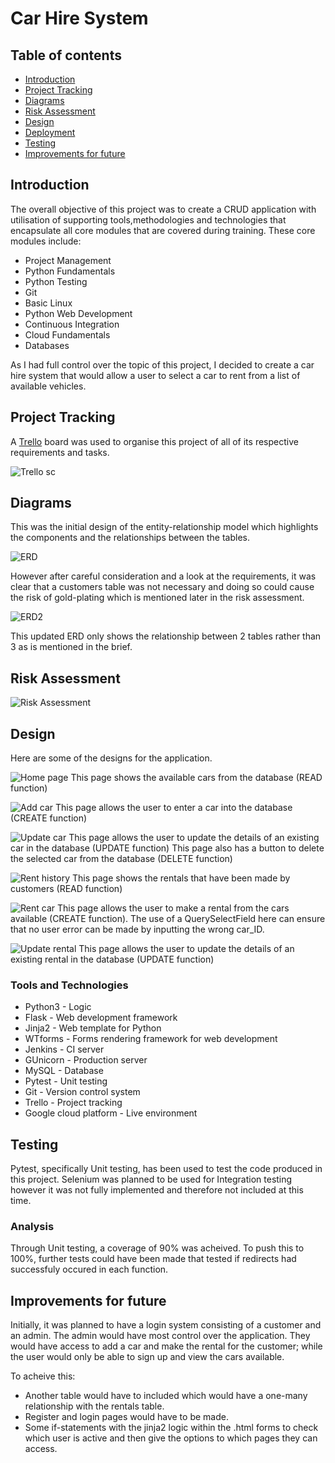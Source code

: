 # Car Hire System

## Table of contents
* [Introduction](#introduction)
* [Project Tracking](#project-tracking)
* [Diagrams](#diagrams)
* [Risk Assessment](#risk-assessment)
* [Design](#design)
* [Deployment](#deployment)
* [Testing](#testing)
* [Improvements for future](#improvements-for-future)

## Introduction

The overall objective of this project was to create a CRUD application with utilisation of supporting tools,methodologies and technologies that encapsulate all core modules that are covered during training. These core modules include: 

* Project Management 
* Python Fundamentals 
* Python Testing 
* Git 
* Basic Linux 
* Python Web Development 
* Continuous Integration 
* Cloud Fundamentals 
* Databases


As I had full control over the topic of this project, I decided to create a car hire system that would allow a user to select a car to rent from a list of available vehicles.

## Project Tracking

A [Trello][trello-link] board was used to organise this project of all of its respective requirements and tasks.

![Trello sc][trello-sc-link]

## Diagrams

This was the initial design of the entity-relationship model which highlights the components and the relationships between the tables.

![ERD][erd-link]

However after careful consideration and a look at the requirements, it was clear that a customers table was not necessary and doing so could cause the risk of gold-plating which is mentioned later in the risk assessment.

![ERD2][erd2-link]

This updated ERD only shows the relationship between 2 tables rather than 3 as is mentioned in the brief.  


## Risk Assessment

![Risk Assessment][ra-link]

## Design

Here are some of the designs for the application.

![Home page][home]
This page shows the available cars from the database (READ function)

![Add car][add-car]
This page allows the user to enter a car into the database (CREATE function)

![Update car][update-car]
This page allows the user to update the details of an existing car in the database (UPDATE function)
This page also has a button to delete the selected car from the database (DELETE function)

![Rent history][rental-history]
This page shows the rentals that have been made by customers (READ function)

![Rent car][rent-car]
This page allows the user to make a rental from the cars available (CREATE function). The use of a QuerySelectField here can ensure that no user error can be made by inputting the wrong car_ID.

![Update rental][update-rental]
This page allows the user to update the details of an existing rental in the database (UPDATE function)

### Tools and Technologies

* Python3 - Logic
* Flask - Web development framework
* Jinja2 - Web template for Python
* WTforms - Forms rendering framework for web development
* Jenkins - CI server
* GUnicorn - Production server
* MySQL - Database
* Pytest - Unit testing
* Git - Version control system
* Trello - Project tracking
* Google cloud platform - Live environment

## Testing

Pytest, specifically Unit testing, has been used to test the code produced in this project. Selenium was planned to be used for Integration testing however it was not fully implemented and therefore not included at this time.

### Analysis

Through Unit testing, a coverage of 90% was acheived. To push this to 100%, further tests could have been made that tested if redirects had successfuly occured in each function.

## Improvements for future

Initially, it was planned to have a login system consisting of a customer and an admin. The admin would have most control over the application. They would have access to add a car and make the rental for the customer; while the user would only be able to sign up and view the cars available.

To acheive this: 

* Another table would have to included which would have a one-many relationship with the rentals table. 
* Register and login pages would have to be made.
* Some if-statements with the jinja2 logic within the .html forms to check which user is active and then give the options to which pages they can access.

[trello-link]: https://trello.com/b/VTXiegA8/car-hire-system-qac
[trello-sc-link]: https://github.com/HamzaYacub/QAC-Fundamental-Project/blob/master/Documentation/Trello.png
[erd-link]: https://github.com/HamzaYacub/QAC-Fundamental-Project/blob/master/Documentation/ERD%20Diagram.png
[erd2-link]: https://github.com/HamzaYacub/QAC-Fundamental-Project/blob/master/Documentation/ERD%20Diagram%20v2.png
[ra-link]: https://github.com/HamzaYacub/QAC-Fundamental-Project/blob/master/Documentation/risk%20assessment%20pic.png
[pb-link]: https://github.com/HamzaYacub/QAC-Fundamental-Project/blob/master/Documentation/product%20backlog.png
[add-car]: https://github.com/HamzaYacub/QAC-Fundamental-Project/blob/master/Documentation/screenshots/Add%20car.png
[rent-car]: https://github.com/HamzaYacub/QAC-Fundamental-Project/blob/master/Documentation/screenshots/Rent%20car.png
[rental-history]: https://github.com/HamzaYacub/QAC-Fundamental-Project/blob/master/Documentation/screenshots/Rental%20history.png
[update-car]: https://github.com/HamzaYacub/QAC-Fundamental-Project/blob/master/Documentation/screenshots/Update%20car%20info.png
[update-rental]: https://github.com/HamzaYacub/QAC-Fundamental-Project/blob/master/Documentation/screenshots/Update%20rental%20info.png
[home]: https://github.com/HamzaYacub/QAC-Fundamental-Project/blob/master/Documentation/screenshots/home.png
